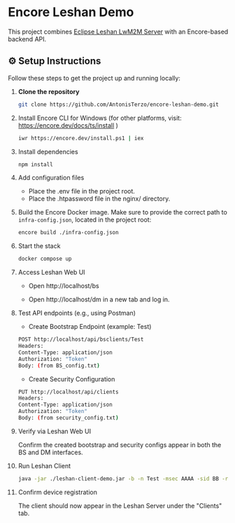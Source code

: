 # Encore Leshan Demo

This project combines [Eclipse Leshan LwM2M Server](https://github.com/rikard-sics/leshan) with an Encore-based backend API.


## ⚙️ Setup Instructions

Follow these steps to get the project up and running locally:

1. **Clone the repository**
	```bash
	git clone https://github.com/AntonisTerzo/encore-leshan-demo.git
	````

2. Install Encore CLI for Windows (for other platforms, visit: https://encore.dev/docs/ts/install )

	```bash
	iwr https://encore.dev/install.ps1 | iex
	````

3. Install dependencies
	````bash
	npm install
	````

4. Add configuration files

	* Place the .env file in the project root.
	* Place the .htpassword file in the nginx/ directory.


5. Build the Encore Docker image. Make sure to provide the correct path to `infra-config.json`, located in the project root:

	```bash
	encore build ./infra-config.json
	````


6. Start the stack

	````bash
	docker compose up
	````



7. Access Leshan Web UI
	* Open http://localhost/bs

	* Open http://localhost/dm in a new tab and log in.


8. Test API endpoints (e.g., using Postman)

	* Create Bootstrap Endpoint (example: Test)
	````bash
	POST http://localhost/api/bsclients/Test
	Headers:
  	Content-Type: application/json
  	Authorization: "Token"
	Body: (from BS_config.txt)
	````

	* Create Security Configuration

	````bash
	PUT http://localhost/api/clients
	Headers:
  	Content-Type: application/json
  	Authorization: "Token"
	Body: (from security_config.txt)

	````

9. Verify via Leshan Web UI

	Confirm the created bootstrap and security configs appear in both the BS and DM interfaces.


10. Run Leshan Client

	````bash
	java -jar ./leshan-client-demo.jar -b -n Test -msec AAAA -sid BB -rid CC -u 127.0.0.1
	````

11. Confirm device registration
    
	The client should now appear in the Leshan Server under the "Clients" tab.



